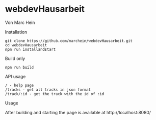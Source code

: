 # webdevHausarbeit

Von Marc Hein

Installation

```
git clone https://github.com/marchein/webdevHausarbeit.git
cd webdevHausarbeit
npm run installandstart
```
Build only

```
npm run build
```

API usage

```
/ - help page
/tracks - get all tracks in json format
/track/:id - get the track with the id of :id

```

Usage

After building and starting the page is available at http://localhost:8080/